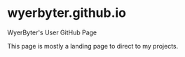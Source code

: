 # wyerbyter.github.io
WyerByter's User GitHub Page

This page is mostly a landing page to direct to my projects.
